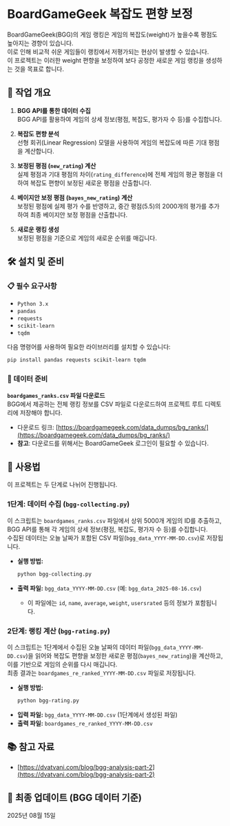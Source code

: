 # BoardGameGeek 복잡도 편향 보정

BoardGameGeek(BGG)의 게임 랭킹은 게임의 복잡도(weight)가 높을수록 평점도 높아지는 경향이 있습니다.  
이로 인해 비교적 쉬운 게임들이 랭킹에서 저평가되는 현상이 발생할 수 있습니다.  
이 프로젝트는 이러한 weight 편향을 보정하여 보다 공정한 새로운 게임 랭킹을 생성하는 것을 목표로 합니다.

## 📃 작업 개요

1. **BGG API를 통한 데이터 수집**  
BGG API를 활용하여 게임의 상세 정보(평점, 복잡도, 평가자 수 등)를 수집합니다.  

2. **복잡도 편향 분석**  
선형 회귀(Linear Regression) 모델을 사용하여 게임의 복잡도에 따른 기대 평점을 계산합니다.  

3. **보정된 평점 (`new_rating`) 계산**  
실제 평점과 기대 평점의 차이(`rating_difference`)에 전체 게임의 평균 평점을 더하여 복잡도 편향이 보정된 새로운 평점을 산출합니다.  

4. **베이지안 보정 평점 (`bayes_new_rating`) 계산**  
보정된 평점에 실제 평가 수를 반영하고, 중간 평점(5.5)의 2000개의 평가를 추가하여 최종 베이지안 보정 평점을 산출합니다.  

5. **새로운 랭킹 생성**  
보정된 평점을 기준으로 게임의 새로운 순위를 매깁니다.


## 🛠️ 설치 및 준비

### 📋 필수 요구사항

-   `Python 3.x`
-   `pandas`
-   `requests`
-   `scikit-learn`
-   `tqdm`

다음 명령어를 사용하여 필요한 라이브러리를 설치할 수 있습니다:

```bash
pip install pandas requests scikit-learn tqdm
```

### 📁 데이터 준비

**`boardgames_ranks.csv` 파일 다운로드**  
BGG에서 제공하는 전체 랭킹 정보를 CSV 파일로 다운로드하여 프로젝트 루트 디렉토리에 저장해야 합니다.
- 다운로드 링크: [https://boardgamegeek.com/data_dumps/bg_ranks/](https://boardgamegeek.com/data_dumps/bg_ranks/)
- **참고**: 다운로드를 위해서는 BoardGameGeek 로그인이 필요할 수 있습니다.

## 🚀 사용법

이 프로젝트는 두 단계로 나뉘어 진행됩니다.

### 1단계: 데이터 수집 (`bgg-collecting.py`)

이 스크립트는 `boardgames_ranks.csv` 파일에서 상위 5000개 게임의 ID를 추출하고,  
BGG API를 통해 각 게임의 상세 정보(평점, 복잡도, 평가자 수 등)를 수집합니다.  
수집된 데이터는 오늘 날짜가 포함된 CSV 파일(`bgg_data_YYYY-MM-DD.csv`)로 저장됩니다.

- **실행 방법:**
    ```bash
    python bgg-collecting.py
    ```

- **출력 파일:** `bgg_data_YYYY-MM-DD.csv` (예: `bgg_data_2025-08-16.csv`)
    - 이 파일에는 `id`, `name`, `average`, `weight`, `usersrated` 등의 정보가 포함됩니다.

### 2단계: 랭킹 계산 (`bgg-rating.py`)

이 스크립트는 1단계에서 수집된 오늘 날짜의 데이터 파일(`bgg_data_YYYY-MM-DD.csv`)을 읽어와 복잡도 편향을 보정한 새로운 평점(`bayes_new_rating`)을 계산하고, 이를 기반으로 게임의 순위를 다시 매깁니다.  
최종 결과는 `boardgames_re_ranked_YYYY-MM-DD.csv` 파일로 저장됩니다.

- **실행 방법:**
    ```bash
    python bgg-rating.py
    ```
- **입력 파일:** `bgg_data_YYYY-MM-DD.csv` (1단계에서 생성된 파일)
- **출력 파일:** `boardgames_re_ranked_YYYY-MM-DD.csv`

## 📚 참고 자료

-   [https://dvatvani.com/blog/bgg-analysis-part-2](https://dvatvani.com/blog/bgg-analysis-part-2)

## 📅 최종 업데이트 (BGG 데이터 기준)

2025년 08월 15일
